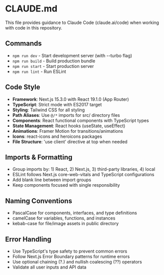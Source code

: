 # CLAUDE.md

This file provides guidance to Claude Code (claude.ai/code) when working with code in this repository.

## Commands
- `npm run dev` - Start development server (with --turbo flag)
- `npm run build` - Build production bundle 
- `npm run start` - Start production server
- `npm run lint` - Run ESLint

## Code Style
- **Framework**: Next.js 15.3.0 with React 19.1.0 (App Router)
- **TypeScript**: Strict mode with ES2017 target
- **Styling**: Tailwind CSS for all styling
- **Path Aliases**: Use `@/*` imports for src/ directory files
- **Components**: React functional components with TypeScript types
- **State Management**: React hooks (useState, useEffect)
- **Animations**: Framer Motion for transitions/animations
- **Icons**: react-icons and heroicons packages
- **File Structure**: 'use client' directive at top when needed

## Imports & Formatting
- Group imports by: 1) React, 2) Next.js, 3) third-party libraries, 4) local
- ESLint follows Next.js core-web-vitals and TypeScript configurations
- Add blank line between import groups
- Keep components focused with single responsibility

## Naming Conventions
- PascalCase for components, interfaces, and type definitions
- camelCase for variables, functions, and instances
- kebab-case for file/image assets in public directory

## Error Handling
- Use TypeScript's type safety to prevent common errors
- Follow Next.js Error Boundary patterns for runtime errors
- Use optional chaining (?.) and nullish coalescing (??) operators
- Validate all user inputs and API data